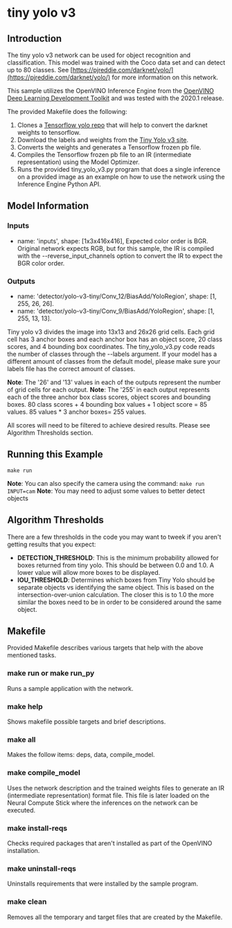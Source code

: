 # tiny yolo v3
## Introduction
The tiny yolo v3 network can be used for object recognition and classification. This model was trained with the Coco data set and can detect up to 80 classes. See [https://pjreddie.com/darknet/yolo/](https://pjreddie.com/darknet/yolo/) for more information on this network. 

This sample utilizes the OpenVINO Inference Engine from the [OpenVINO Deep Learning Development Toolkit](https://software.intel.com/en-us/openvino-toolkit) and was tested with the 2020.1 release.

The provided Makefile does the following:
1. Clones a [Tensorflow yolo repo](https://github.com/mystic123/tensorflow-yolo-v3) that will help to convert the darknet weights to tensorflow.
2. Download the labels and weights from the [Tiny Yolo v3 site](https://pjreddie.com/darknet/yolo/).
3. Converts the weights and generates a Tensorflow frozen pb file.
4. Compiles the Tensorflow frozen pb file to an IR (intermediate representation) using the Model Optimizer.
4. Runs the provided tiny_yolo_v3.py program that does a single inference on a provided image as an example on how to use the network using the Inference Engine Python API.

## Model Information
### Inputs
 - name: 'inputs', shape: [1x3x416x416], Expected color order is BGR. Original network expects RGB, but for this sample, the IR is compiled with the --reverse_input_channels option to convert the IR to expect the BGR color order.
### Outputs 
 - name: 'detector/yolo-v3-tiny/Conv_12/BiasAdd/YoloRegion', shape: [1, 255, 26, 26].
 - name: 'detector/yolo-v3-tiny/Conv_9/BiasAdd/YoloRegion', shape: [1, 255, 13, 13].

Tiny yolo v3 divides the image into 13x13 and 26x26 grid cells. Each grid cell has 3 anchor boxes and each anchor box has an object score, 20 class scores, and 4 bounding box coordinates. The tiny_yolo_v3.py code reads the number of classes through the --labels argument. If your model has a different amount of classes from the default model, please make sure your labels file has the correct amount of classes.

**Note**: The '26' and '13' values in each of the outputs represent the number of grid cells for each output. 
**Note**: The '255' in each output represents each of the three anchor box class scores, object scores and bounding boxes. 80 class scores + 4 bounding box values + 1 object score = 85 values. 85 values * 3 anchor boxes= 255 values.

All scores will need to be filtered to achieve desired results. Please see Algorithm Thresholds section. 


## Running this Example
~~~
make run
~~~
**Note**: You can also specify the camera using the command: ```make run INPUT=cam```
**Note**: You may need to adjust some values to better detect objects 

## Algorithm Thresholds
There are a few thresholds in the code you may want to tweek if you aren't getting results that you expect:
- <strong>DETECTION_THRESHOLD</strong>: This is the minimum probability allowed for boxes returned from tiny yolo.  This should be between 0.0 and 1.0.  A lower value will allow more boxes to be displayed.
- <strong>IOU_THRESHOLD</strong>: Determines which boxes from Tiny Yolo should be separate objects vs identifying the same object.  This is based on the intersection-over-union calculation.  The closer this is to 1.0 the more similar the boxes need to be in order to be considered around the same object.

## Makefile
Provided Makefile describes various targets that help with the above mentioned tasks.

### make run or make run_py
Runs a sample application with the network.

### make help
Shows makefile possible targets and brief descriptions. 

### make all
Makes the follow items: deps, data, compile_model.

### make compile_model
Uses the network description and the trained weights files to generate an IR (intermediate representation) format file.  This file is later loaded on the Neural Compute Stick where the inferences on the network can be executed.  

### make install-reqs
Checks required packages that aren't installed as part of the OpenVINO installation.
 
### make uninstall-reqs
Uninstalls requirements that were installed by the sample program.

### make clean
Removes all the temporary and target files that are created by the Makefile.


